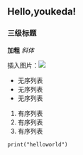 ## Hello,youkeda!

### 三级标题
**加粗**
*斜体*

插入图片：![](https://timgsa.baidu.com/timg?image&quality=80&size=b9999_10000&sec=1599920553431&di=420f244e40acc55c575c51c54db102f4&imgtype=0&src=http%3A%2F%2Fbpic.588ku.com%2Felement_origin_min_pic%2F01%2F54%2F84%2F235747390944085.jpg)

* 无序列表
* 无序列表
* 无序列表

1. 有序列表
1. 有序列表
1. 有序列表

`print("helloworld")`
